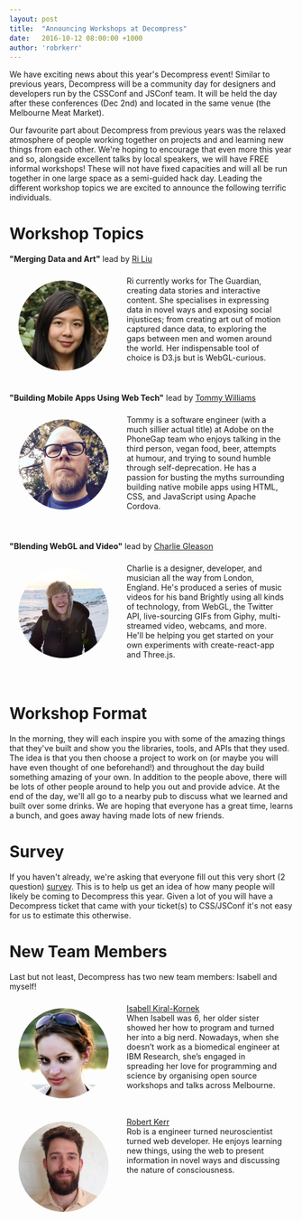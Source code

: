 ```yaml
---
layout: post
title:  "Announcing Workshops at Decompress"
date:   2016-10-12 08:00:00 +1000
author: 'robrkerr'
---
```


We have exciting news about this year's Decompress event! Similar to previous years, Decompress will be a community day for designers and developers run by the CSSConf and JSConf team. It will be held the day after these conferences (Dec 2nd) and located in the same venue (the Melbourne Meat Market).

Our favourite part about Decompress from previous years was the relaxed atmosphere of people working together on projects and and learning new things from each other. We're hoping to encourage that even more this year and so, alongside excellent talks by local speakers, we will have FREE informal workshops! These will not have fixed capacities and will all be run together in one large space as a semi-guided hack day. Leading the different workshop topics we are excited to announce the following terrific individuals.

# Workshop Topics

**"Merging Data and Art"**
lead by [Ri Liu](https://twitter.com/riblah) 

<div style="display: flex">
  <div style="flex-shrink: 0; flex-align: flex-start">
    <img style="margin: 16px; width: 160px; height: 160px; border-radius: 80px" src="/assets/images/workshop-ri.jpg" />
  </div>
  <div style="padding: 8px 16px 40px">
    Ri currently works for The Guardian, creating data stories and interactive content. She specialises in expressing data in novel ways and exposing social injustices; from creating art out of motion captured dance data, to exploring the gaps between men and women around the world. Her indispensable tool of choice is D3.js but is WebGL-curious.
  </div>
</div>

**"Building Mobile Apps Using Web Tech"**
lead by [Tommy Williams](https://twitter.com/theRealDevgeeks) 

<div style="display: flex">
  <div style="flex-shrink: 0; flex-align: flex-start">
    <img style="margin: 16px; width: 160px; height: 160px; border-radius: 80px" src="/assets/images/workshop-tommy.jpg" />
  </div>
  <div style="padding: 8px 16px 40px">
    Tommy is a software engineer (with a much sillier actual title) at Adobe on the PhoneGap team who enjoys talking in the third person, vegan food, beer, attempts at humour, and trying to sound humble through self-deprecation. He has a passion for busting the myths surrounding building native mobile apps using HTML, CSS, and JavaScript using Apache Cordova.
  </div>
</div>

**"Blending WebGL and Video"**
lead by [Charlie Gleason](https://twitter.com/superhighfives)

<div style="display: flex">
  <div style="flex-shrink: 0; flex-align: flex-start">
    <img style="margin: 16px; width: 160px; height: 160px; border-radius: 80px" src="/assets/images/workshop-charlie.jpg" />
  </div>
  <div style="padding: 8px 16px 40px">
    Charlie is a designer, developer, and musician all the way from London, England. He's produced a series of music videos for his band Brightly using all kinds of technology, from WebGL, the Twitter API, live-sourcing GIFs from Giphy, multi-streamed video, webcams, and more. He'll be helping you get started on your own experiments with create-react-app and Three.js.
  </div>
</div>

# Workshop Format

In the morning, they will each inspire you with some of the amazing things that they've built and show you the libraries, tools, and APIs that they used. The idea is that you then choose a project to work on (or maybe you will have even thought of one beforehand!) and throughout the day build something amazing of your own. In addition to the people above, there will be lots of other people around to help you out and provide advice. At the end of the day, we'll all go to a nearby pub to discuss what we learned and built over some drinks. We are hoping that everyone has a great time, learns a bunch, and goes away having made lots of new friends.

# Survey

If you haven't already, we're asking that everyone fill out this very short (2 question) [survey](https://docs.google.com/forms/d/e/1FAIpQLSeOdQmNC-0l7-2DBne9QcBkTK1AyeSYR_9Av53csM3YPgmUhA/viewform). This is to help us get an idea of how many people will likely be coming to Decompress this year. Given a lot of you will have a Decompress ticket that came with your ticket(s) to CSS/JSConf it's not easy for us to estimate this otherwise.


# New Team Members

Last but not least, Decompress has two new team members: Isabell and myself!

<div style="display: flex">
  <div style="flex-shrink: 0; flex-align: flex-start">
    <img style="margin: 16px; width: 160px; height: 160px; border-radius: 80px" src="/assets/images/mugshot-isabell.png" />
  </div>
  <div style="padding: 8px 16px 40px">
    <a href="https://twitter.com/isa_kiko">Isabell Kiral-Kornek</a> <br>
    When Isabell was 6, her older sister showed her how to program and turned her into a big nerd. Nowadays, when she doesn’t work as a biomedical engineer at IBM Research, she’s engaged in spreading her love for programming and science by organising open source workshops and talks across Melbourne.
  </div>
</div>

<div style="display: flex">
  <div style="flex-shrink: 0; flex-align: flex-start">
    <img style="margin: 16px; width: 160px; height: 160px; border-radius: 80px" src="/assets/images/mugshot-rob.jpg" />
  </div>
  <div style="padding: 8px 16px 40px">
    <a href="https://twitter.com/robrkerr">Robert Kerr</a> <br>
    Rob is a engineer turned neuroscientist turned web developer. He enjoys learning new things, using the web to present information in novel ways and discussing the nature of consciousness.
  </div>
</div>

